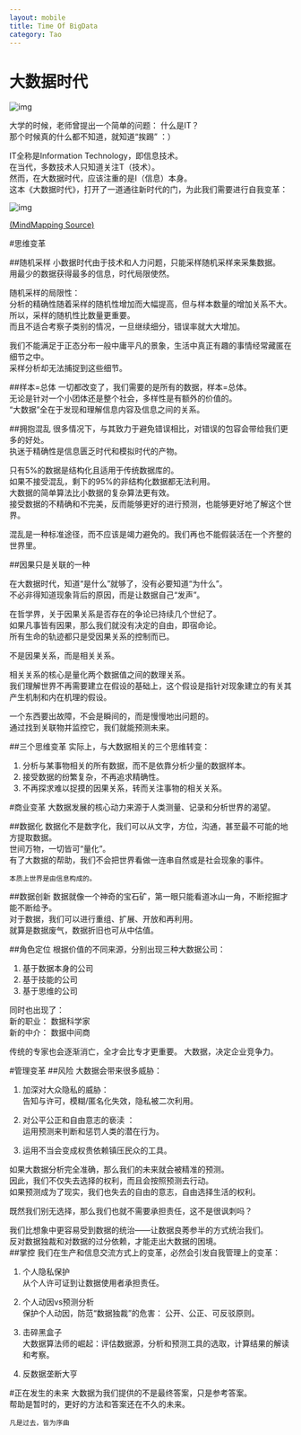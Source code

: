 ```yaml
---
layout: mobile
title: Time Of BigData
category: Tao
---
```


大数据时代
=====================
![img](http://img3.douban.com/lpic/s24574862.jpg)

 大学的时候，老师曾提出一个简单的问题： 什么是IT？  
 那个时候真的什么都不知道，就知道“挨踢” ：）

 IT全称是Information Technology，即信息技术。  
 在当代，多数技术人只知道关注T（技术）。  
 然而，在大数据时代，应该注重的是I（信息）本身。  
 这本《大数据时代》，打开了一道通往新时代的门，为此我们需要进行自我变革：  

![img](/img/2014/TimeOfBigData.png)

[(MindMapping Source)](https://github.com/Antinomy/MindMappingRepository/blob/master/BigData/TimeOfBigData.org)


#思维变革

##随机采样
 小数据时代由于技术和人力问题，只能采样随机采样来采集数据。  
 用最少的数据获得最多的信息，时代局限使然。  

 随机采样的局限性：  
 分析的精确性随着采样的随机性增加而大幅提高，但与样本数量的增加关系不大。  
 所以，采样的随机性比数量更重要。  
 而且不适合考察子类别的情况，一旦继续细分，错误率就大大增加。  

 我们不能满足于正态分布一般中庸平凡的景象，生活中真正有趣的事情经常藏匿在细节之中。  
 采样分析却无法捕捉到这些细节。  
 
##样本=总体
 一切都改变了，我们需要的是所有的数据，样本=总体。  
 无论是针对一个小团体还是整个社会，多样性是有额外的价值的。  
 “大数据”全在于发现和理解信息内容及信息之间的关系。  

##拥抱混乱
 很多情况下，与其致力于避免错误相比，对错误的包容会带给我们更多的好处。  
 执迷于精确性是信息匮乏时代和模拟时代的产物。  

 只有5%的数据是结构化且适用于传统数据库的。  
 如果不接受混乱，剩下的95%的非结构化数据都无法利用。  
 大数据的简单算法比小数据的复杂算法更有效。  
 接受数据的不精确和不完美，反而能够更好的进行预测，也能够更好地了解这个世界。  
    
 混乱是一种标准途径，而不应该是竭力避免的。我们再也不能假装活在一个齐整的世界里。

##因果只是关联的一种

 在大数据时代，知道“是什么”就够了，没有必要知道“为什么”。  
 不必非得知道现象背后的原因，而是让数据自己“发声”。  

 在哲学界，关于因果关系是否存在的争论已持续几个世纪了。  
 如果凡事皆有因果，那么我们就没有决定的自由，即宿命论。  
 所有生命的轨迹都只是受因果关系的控制而已。  
 
 不是因果关系，而是相关关系。  
 
 相关关系的核心是量化两个数据值之间的数理关系。  
 我们理解世界不再需要建立在假设的基础上，这个假设是指针对现象建立的有关其产生机制和内在机理的假设。  

 一个东西要出故障，不会是瞬间的，而是慢慢地出问题的。  
 通过找到关联物并监控它，我们就能预测未来。  
 
##三个思维变革
 实际上，与大数据相关的三个思维转变：  
 1. 分析与某事物相关的所有数据，而不是依靠分析少量的数据样本。  
 2. 接受数据的纷繁复杂，不再追求精确性。  
 3. 不再探求难以捉摸的因果关系，转而关注事物的相关关系。  
 


#商业变革
 大数据发展的核心动力来源于人类测量、记录和分析世界的渴望。  
 
##数据化
 数据化不是数字化，我们可以从文字，方位，沟通，甚至最不可能的地方提取数据。  
 世间万物，一切皆可“量化”。  
 有了大数据的帮助，我们不会把世界看做一连串自然或是社会现象的事件。  

	本质上世界是由信息构成的。 
 

##数据创新
 数据就像一个神奇的宝石矿，第一眼只能看道冰山一角，不断挖掘才能不断给予。  
 对于数据，我们可以进行重组、扩展、开放和再利用。  
 就算是数据废气，数据折旧也可从中估值。  

##角色定位
 根据价值的不同来源，分别出现三种大数据公司：  
 1. 基于数据本身的公司  
 2. 基于技能的公司  
 3. 基于思维的公司  

 同时也出现了：  
 新的职业： 数据科学家  
 新的中介： 数据中间商  

 传统的专家也会逐渐消亡，全才会比专才更重要。
 大数据，决定企业竞争力。  

#管理变革
##风险
 大数据会带来很多威胁：
 
 1. 加深对大众隐私的威胁：  
	告知与许可，模糊/匿名化失效，隐私被二次利用。  
 
 2. 对公平公正和自由意志的亵渎 ：  
	运用预测来判断和惩罚人类的潜在行为。  
	
 3. 运用不当会变成权贵依赖镇压民众的工具。  

 如果大数据分析完全准确，那么我们的未来就会被精准的预测。   
 因此，我们不仅失去选择的权利，而且会按照预测去行动。  
 如果预测成为了现实，我们也失去的自由的意志，自由选择生活的权利。  

 既然我们别无选择，那么我们也就不需要承担责任，这不是很讽刺吗？  

 我们比想象中更容易受到数据的统治——让数据良莠参半的方式统治我们。  
 反对数据独裁和对数据的过分依赖，才能走出大数据的困境。  
##掌控
 我们在生产和信息交流方式上的变革，必然会引发自我管理上的变革：  

 1. 个人隐私保护  
	从个人许可证到让数据使用者承担责任。  
	
 2. 个人动因vs预测分析  
	保护个人动因，防范“数据独裁”的危害： 公开、公正、可反驳原则。  

 3. 击碎黑盒子  
	大数据算法师的崛起：评估数据源，分析和预测工具的选取，计算结果的解读和考察。  

 4. 反数据垄断大亨  


#正在发生的未来
 大数据为我们提供的不是最终答案，只是参考答案。  
 帮助是暂时的，更好的方法和答案还在不久的未来。  
 
	凡是过去，皆为序曲



